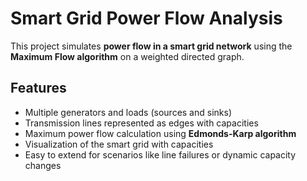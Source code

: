 # Smart Grid Power Flow Analysis

This project simulates **power flow in a smart grid network** using the **Maximum Flow algorithm** on a weighted directed graph.

## Features

- Multiple generators and loads (sources and sinks)
- Transmission lines represented as edges with capacities
- Maximum power flow calculation using **Edmonds-Karp algorithm**
- Visualization of the smart grid with capacities
- Easy to extend for scenarios like line failures or dynamic capacity changes



